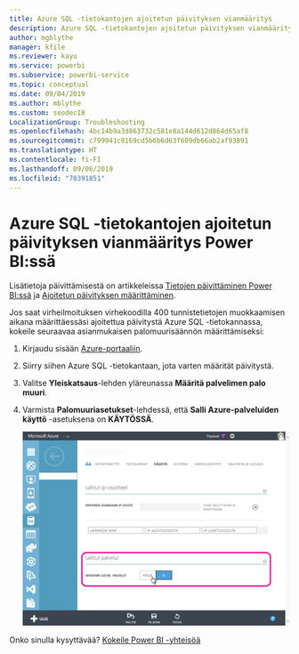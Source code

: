 ```yaml
---
title: Azure SQL -tietokantojen ajoitetun päivityksen vianmääritys
description: Azure SQL -tietokantojen ajoitetun päivityksen vianmääritys Power BI:ssä
author: mgblythe
manager: kfile
ms.reviewer: kayu
ms.service: powerbi
ms.subservice: powerbi-service
ms.topic: conceptual
ms.date: 09/04/2019
ms.author: mblythe
ms.custom: seodec18
LocalizationGroup: Troubleshooting
ms.openlocfilehash: 4bc14b9a3d863732c581e8a144d612d864d65af8
ms.sourcegitcommit: c799941c8169cd5b6b6d63f609db66ab2af93891
ms.translationtype: HT
ms.contentlocale: fi-FI
ms.lasthandoff: 09/06/2019
ms.locfileid: "70391851"
---
```

# <a name="troubleshooting-scheduled-refresh-for-azure-sql-databases-in-power-bi"></a>Azure SQL -tietokantojen ajoitetun päivityksen vianmääritys Power BI:ssä

Lisätietoja päivittämisestä on artikkeleissa [Tietojen päivittäminen Power BI:ssä](refresh-data.md) ja [Ajoitetun päivityksen määrittäminen](refresh-scheduled-refresh.md).

Jos saat virheilmoituksen virhekoodilla 400 tunnistetietojen muokkaamisen aikana määrittäessäsi ajoitettua päivitystä Azure SQL -tietokannassa, kokeile seuraavaa asianmukaisen palomuurisäännön määrittämiseksi:

1. Kirjaudu sisään [Azure-portaaliin](https://portal.azure.com).

1. Siirry siihen Azure SQL -tietokantaan, jota varten määrität päivitystä.

1. Valitse **Yleiskatsaus**-lehden yläreunassa **Määritä palvelimen palo muuri**.

1. Varmista **Palomuuriasetukset**-lehdessä, että **Salli Azure-palveluiden käyttö** -asetuksena on **KÄYTÖSSÄ**.

    ![Azuren sallitut palvelut](media/service-admin-troubleshooting-scheduled-refresh-azure-sql-databases/azurerefresh.png)  

Onko sinulla kysyttävää? [Kokeile Power BI -yhteisöä](http://community.powerbi.com/)
